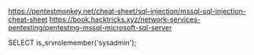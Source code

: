https://pentestmonkey.net/cheat-sheet/sql-injection/mssql-sql-injection-cheat-sheet
https://book.hacktricks.xyz/network-services-pentesting/pentesting-mssql-microsoft-sql-server

SELECT is_srvrolemember('sysadmin');